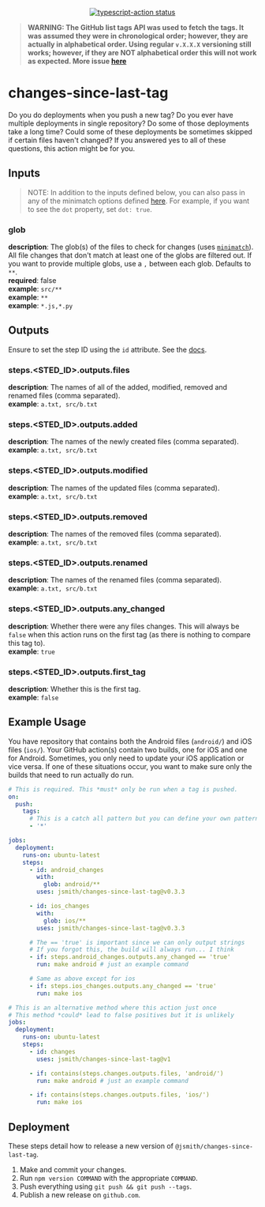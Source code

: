 <p align="center">
  <a href="https://github.com/jsmith/changes-since-last-tag/actions"><img alt="typescript-action status" src="https://github.com/jsmith/changes-since-last-tag/workflows/test/badge.svg"></a>
</p>

> **WARNING: The GitHub list tags API was used to fetch the tags. It was assumed they were in chronological order; however, they are actually in alphabetical order. Using regular `v.X.X.X` versioning still works; however, if they are NOT alphabetical order this will not work as expected. More issue [here](https://stackoverflow.com/questions/19452244/github-api-v3-order-tags-by-creation-date)**

# changes-since-last-tag

Do you do deployments when you push a new tag? Do you ever have multiple deployments in single repository? Do some of those deployments take a long time? Could some of these deployments be sometimes skipped if certain files haven't changed? If you answered yes to all of these questions, this action might be for you.

## Inputs

> NOTE: In addition to the inputs defined below, you can also pass in any of the minimatch options defined [here](https://github.com/isaacs/minimatch#options). For example, if you want to see the `dot` property, set `dot: true`.

### glob

**description**: The glob(s) of the files to check for changes (uses [`minimatch`](https://github.com/isaacs/minimatch)). All file changes that don't match at least one of the globs are filtered out. If you want to provide multiple globs, use a `,` between each glob. Defaults to `**`.  
**required**: false  
**example**: `src/**`  
**example**: `**`  
**example**: `*.js,*.py`

## Outputs

Ensure to set the step ID using the `id` attribute. See the [docs](https://docs.github.com/en/actions/reference/workflow-syntax-for-github-actions#jobsjob_idstepsid).

### steps.<STED_ID>.outputs.files

**description**: The names of all of the added, modified, removed and renamed files (comma separated).  
**example**: `a.txt, src/b.txt`

### steps.<STED_ID>.outputs.added

**description**: The names of the newly created files (comma separated).  
**example**: `a.txt, src/b.txt`

### steps.<STED_ID>.outputs.modified

**description**: The names of the updated files (comma separated).  
**example**: `a.txt, src/b.txt`

### steps.<STED_ID>.outputs.removed

**description**: The names of the removed files (comma separated).  
**example**: `a.txt, src/b.txt`

### steps.<STED_ID>.outputs.renamed

**description**: The names of the renamed files (comma separated).  
**example**: `a.txt, src/b.txt`

### steps.<STED_ID>.outputs.any_changed

**description**: Whether there were any files changes. This will always be `false` when this action runs on the first tag (as there is nothing to compare this tag to).  
**example**: `true`

### steps.<STED_ID>.outputs.first_tag

**description**: Whether this is the first tag.  
**example**: `false`

## Example Usage

You have repository that contains both the Android files (`android/`) and iOS files (`ios/`). Your GitHub action(s) contain two builds, one for iOS and one for Android. Sometimes, you only need to update your iOS application or vice versa. If one of these situations occur, you want to make sure only the builds that need to run actually do run.

```yaml
# This is required. This *must* only be run when a tag is pushed.
on:
  push:
    tags:
      # This is a catch all pattern but you can define your own pattern
      - '*'

jobs:
  deployment:
    runs-on: ubuntu-latest
    steps:
      - id: android_changes
        with:
          glob: android/**
        uses: jsmith/changes-since-last-tag@v0.3.3

      - id: ios_changes
        with:
          glob: ios/**
        uses: jsmith/changes-since-last-tag@v0.3.3

      # The == 'true' is important since we can only output strings
      # If you forgot this, the build will always run... I think
      - if: steps.android_changes.outputs.any_changed == 'true'
        run: make android # just an example command

      # Same as above except for ios
      - if: steps.ios_changes.outputs.any_changed == 'true'
        run: make ios

# This is an alternative method where this action just once
# This method *could* lead to false positives but it is unlikely
jobs:
  deployment:
    runs-on: ubuntu-latest
    steps:
      - id: changes
        uses: jsmith/changes-since-last-tag@v1

      - if: contains(steps.changes.outputs.files, 'android/')
        run: make android # just an example command

      - if: contains(steps.changes.outputs.files, 'ios/')
        run: make ios
```

## Deployment

These steps detail how to release a new version of `@jsmith/changes-since-last-tag`.

1. Make and commit your changes.
2. Run `npm version COMMAND` with the appropriate `COMMAND`.
3. Push everything using `git push && git push --tags`.
4. Publish a new release on `github.com`.

